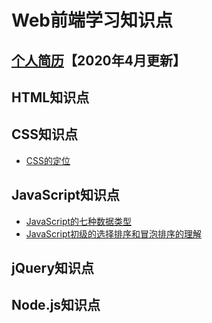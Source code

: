 # Web前端学习知识点

## [个人简历](###)【2020年4月更新】

## HTML知识点


## CSS知识点
- [CSS的定位](https://naivecherry.github.io/CSS的定位)

## JavaScript知识点
- <a href="https://naivecherry.github.io/JavaScript的七种数据类型">JavaScript的七种数据类型</a>
- [JavaScript初级的选择排序和冒泡排序的理解](https://naivecherry.github.io/JavaScript初级的选择排序和冒泡排序的理解)

## jQuery知识点


## Node.js知识点








